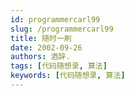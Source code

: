 ```yaml
---
id: programmercarl99
slug: /programmercarl99
title: 随时一刷
date: 2002-09-26
authors: 酒辞.
tags: [代码随想录, 算法]
keywords: [代码随想录, 算法]
---
```




